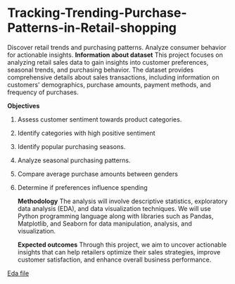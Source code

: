 # Tracking-Trending-Purchase-Patterns-in-Retail-shopping
Discover retail trends and purchasing patterns. Analyze consumer behavior for actionable insights.
**Information about dataset**
This project focuses on analyzing retail sales data to gain insights into customer preferences, seasonal trends, and purchasing behavior. The dataset provides comprehensive details about sales transactions, including information on customers' demographics, purchase amounts, payment methods, and frequency of purchases.

**Objectives**
1. Assess customer sentiment towards product categories.
2. Identify categories with high positive sentiment
3. Identify popular purchasing seasons.
4. Analyze seasonal purchasing patterns.
5. Compare average purchase amounts between genders
6. Determine if preferences influence spending

   **Methodology**
   The analysis will involve descriptive statistics, exploratory data analysis (EDA), and data visualization techniques. We will use Python programming language along with libraries such as Pandas, Matplotlib, and Seaborn for data manipulation, analysis, and visualization.

   **Expected outcomes**
   Through this project, we aim to uncover actionable insights that can help retailers optimize their sales strategies, improve customer satisfaction, and enhance overall business performance.

[Eda file](https://raw.githubusercontent.com/Susmita1703/Tracking-Trending-Purchase-Patterns-in-Retail-shopping/main/README.md)

   
